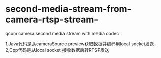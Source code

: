 # second-media-stream-from-camera-rtsp-stream-
qcom camera second media stream with media codec

1,Java代码是从cameraSource preview获取数据并编码用local socket发送，
2,Cpp代码是从local socket 接收数据后转RTSP发送
